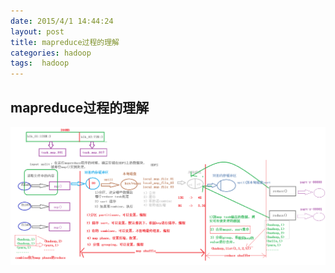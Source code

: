 ```yaml
---
date: 2015/4/1 14:44:24 
layout: post
title: mapreduce过程的理解
categories: hadoop
tags:  hadoop
---
```

## mapreduce过程的理解



![](/image/mapreduce_shuffle.png)